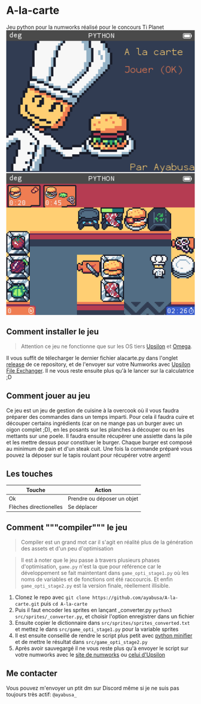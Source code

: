 # A-la-carte
Jeu python pour la numworks réalisé pour le concours Ti Planet
![menu screenshot](assets/screenshot1.png)![ingame screenshot](assets/screenshot2.png)

## Comment installer le jeu
> Attention ce jeu ne fonctionne que sur les OS tiers [Upsilon](https://getupsilon.web.app/) et [Omega](https://getomega.dev/).

Il vous suffit de télecharger le dernier fichier alacarte.py dans l'onglet [release](https://github.com/ayabusa/A-la-carte/releases) de ce repository, et de l'envoyer sur votre Numworks avec [Upsilon File Exchanger](https://yaya-cout.github.io/Numworks-connector/#/). Il ne vous reste ensuite plus qu'à le lancer sur la calculatrice ;D

## Comment jouer au jeu
Ce jeu est un jeu de gestion de cuisine à la overcook où il vous faudra préparer des commandes dans un temps imparti. Pour cela il faudra cuire et découper certains ingrédients (car on ne mange pas un burger avec un oigon complet ;D), en les posants sur les planches à découper ou en les mettants sur une poele. Il faudra ensuite récupérer une assiette dans la pile et les mettre dessus pour constituer le burger. Chaque burger est composé au minimum de pain et d'un steak cuit. Une fois la commande préparé vous pouvez la déposer sur le tapis roulant pour récupérer votre argent!

## Les touches
Touche | Action
--- | ---
Ok | Prendre ou déposer un objet
Flèches directionelles | Se déplacer

## Comment """compiler""" le jeu
> Compiler est un grand mot car il s'agit en réalité plus de la génération des assets et d'un peu d'optimisation

> Il est à noter que le jeu passe à travers plusieurs phases d'optimisation, `game.py` n'est la que pour référence car le développement se fait maintentant dans `game_opti_stage1.py` où les noms de variables et de fonctions ont été raccourcis. Et enfin `game_opti_stage2.py` est la version finale, réellement illisible.
1. Clonez le repo avec `git clone https://github.com/ayabusa/A-la-carte.git` puis `cd A-la-carte`
2. Puis il faut encoder les sprites en lançant _converter.py ```python3 src/sprites/_converter.py```, et choisir l'option enregistrer dans un fichier
3. Ensuite copier le dictionnaire dans `src/sprites/sprites_converted.txt` et mettez le dans `src/game_opti_stage1.py` pour la variable sprites
4. Il est ensuite conseillé de rendre le script plus petit avec [python minifier](https://python-minifier.com/) et de mettre le résultat dans `src/game_opti_stage2.py`
5. Après avoir sauvegargé il ne vous reste plus qu'à envoyer le script sur votre numworks avec le [site de numworks](https://my.numworks.com/python) ou [celui d'Upsilon](https://yaya-cout.github.io/Numworks-connector)

## Me contacter
Vous pouvez m'envoyer un ptit dm sur Discord même si je ne suis pas toujours très actif: `@ayabusa_`
